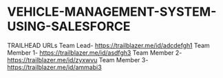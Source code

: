# VEHICLE-MANAGEMENT-SYSTEM-USING-SALESFORCE

TRAILHEAD URLs
Team Lead- https://trailblazer.me/id/adcdefgh1
Team Member 1- https://trailblazer.me/id/asdfgh3
Team Member 2- https://trailblazer.me/id/zyxwvu
Team Member 3- https://trailblazer.me/id/ammabi3


